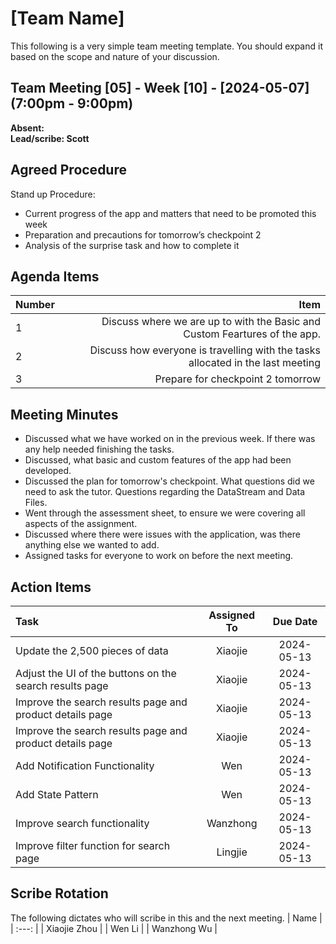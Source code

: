 # [Team Name]
This following is a very simple team meeting template. You should expand it based on the scope and nature of your discussion.

## Team Meeting [05] - Week [10] - [2024-05-07] (7:00pm - 9:00pm)
**Absent:**
<br>
**Lead/scribe: Scott**

## Agreed Procedure
Stand up Procedure:
- Current progress of the app and matters that need to be promoted this week
- Preparation and precautions for tomorrow’s checkpoint 2
- Analysis of the surprise task and how to complete it


## Agenda Items
| Number   |                                                                            Item |
|:---------|--------------------------------------------------------------------------------:|
| 1        |      Discuss where we are up to with the Basic and Custom Feartures of the app. |
| 2        | Discuss how everyone is travelling with the tasks allocated in the last meeting |
| 3        |                                               Prepare for checkpoint 2 tomorrow |

## Meeting Minutes
- Discussed what we have worked on in the previous week. If there was any help needed finishing the tasks.
- Discussed, what basic and custom features of the app had been developed.
- Discussed the plan for tomorrow's checkpoint. What questions did we need to ask the tutor. Questions regarding the DataStream and Data Files.
- Went through the assessment sheet, to ensure we were covering all aspects of the assignment.
- Discussed where there were issues with the application, was there anything else we wanted to add.
- Assigned tasks for everyone to work on before the next meeting.


## Action Items
| Task                                   | Assigned To |  Due Date  |
|:---------------------------------------|:-----------:|:----------:|
| Update the 2,500 pieces of data        |  Xiaojie   | 2024-05-13 |
| Adjust the UI of the buttons on the search results page |  Xiaojie   | 2024-05-13 |
| Improve the search results page and product details page|  Xiaojie   | 2024-05-13 |
| Improve the search results page and product details page|  Xiaojie   | 2024-05-13 |
| Add Notification Functionality        |  Wen  | 2024-05-13 |
| Add State Pattern |  Wen   | 2024-05-13 |
| Improve search functionality |  Wanzhong   | 2024-05-13 |
| Improve filter function for search page | Lingjie | 2024-05-13 |



## Scribe Rotation
The following dictates who will scribe in this and the next meeting.
| Name |
| :---: |
| Xiaojie Zhou |
| Wen Li |
| Wanzhong Wu |
